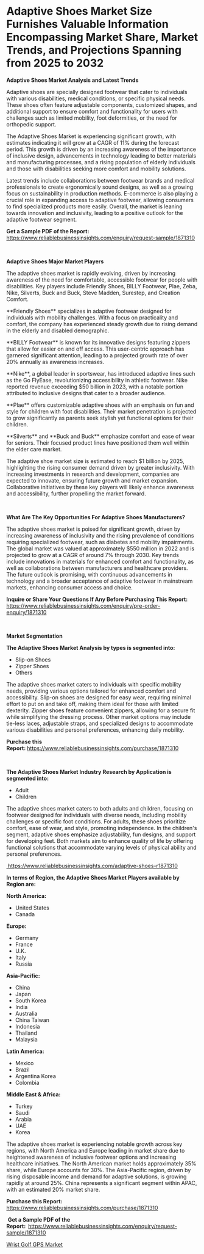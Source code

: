 <p><h1>Adaptive Shoes Market Size Furnishes Valuable Information Encompassing Market Share, Market Trends, and Projections Spanning from 2025 to 2032</h1></p><p><strong>Adaptive Shoes Market Analysis and Latest Trends</strong></p>
<p><p>Adaptive shoes are specially designed footwear that cater to individuals with various disabilities, medical conditions, or specific physical needs. These shoes often feature adjustable components, customized shapes, and additional support to ensure comfort and functionality for users with challenges such as limited mobility, foot deformities, or the need for orthopedic support. </p><p>The Adaptive Shoes Market is experiencing significant growth, with estimates indicating it will grow at a CAGR of 11% during the forecast period. This growth is driven by an increasing awareness of the importance of inclusive design, advancements in technology leading to better materials and manufacturing processes, and a rising population of elderly individuals and those with disabilities seeking more comfort and mobility solutions. </p><p>Latest trends include collaborations between footwear brands and medical professionals to create ergonomically sound designs, as well as a growing focus on sustainability in production methods. E-commerce is also playing a crucial role in expanding access to adaptive footwear, allowing consumers to find specialized products more easily. Overall, the market is leaning towards innovation and inclusivity, leading to a positive outlook for the adaptive footwear segment.</p></p>
<p><strong>Get a Sample PDF of the Report:&nbsp;</strong> <a href="https://www.reliablebusinessinsights.com/enquiry/request-sample/1871310?utm_campaign=2820&utm_medium=2&utm_source=Github&utm_content=ia&utm_term=05042025&utm_id=adaptive-shoes">https://www.reliablebusinessinsights.com/enquiry/request-sample/1871310</a></p>
<p>&nbsp;</p>
<p><strong>Adaptive Shoes Major Market Players</strong></p>
<p><p>The adaptive shoes market is rapidly evolving, driven by increasing awareness of the need for comfortable, accessible footwear for people with disabilities. Key players include Friendly Shoes, BILLY Footwear, Plae, Zeba, Nike, Silverts, Buck and Buck, Steve Madden, Surestep, and Creation Comfort.</p><p>**Friendly Shoes** specializes in adaptive footwear designed for individuals with mobility challenges. With a focus on practicality and comfort, the company has experienced steady growth due to rising demand in the elderly and disabled demographic.</p><p>**BILLY Footwear** is known for its innovative designs featuring zippers that allow for easier on and off access. This user-centric approach has garnered significant attention, leading to a projected growth rate of over 20% annually as awareness increases.</p><p>**Nike**, a global leader in sportswear, has introduced adaptive lines such as the Go FlyEase, revolutionizing accessibility in athletic footwear. Nike reported revenue exceeding $50 billion in 2023, with a notable portion attributed to inclusive designs that cater to a broader audience.</p><p>**Plae** offers customizable adaptive shoes with an emphasis on fun and style for children with foot disabilities. Their market penetration is projected to grow significantly as parents seek stylish yet functional options for their children.</p><p>**Silverts** and **Buck and Buck** emphasize comfort and ease of wear for seniors. Their focused product lines have positioned them well within the elder care market.</p><p>The adaptive shoe market size is estimated to reach $1 billion by 2025, highlighting the rising consumer demand driven by greater inclusivity. With increasing investments in research and development, companies are expected to innovate, ensuring future growth and market expansion. Collaborative initiatives by these key players will likely enhance awareness and accessibility, further propelling the market forward.</p></p>
<p>&nbsp;</p>
<p><strong>What Are The Key Opportunities For Adaptive Shoes Manufacturers?</strong></p>
<p><p>The adaptive shoes market is poised for significant growth, driven by increasing awareness of inclusivity and the rising prevalence of conditions requiring specialized footwear, such as diabetes and mobility impairments. The global market was valued at approximately $550 million in 2022 and is projected to grow at a CAGR of around 7% through 2030. Key trends include innovations in materials for enhanced comfort and functionality, as well as collaborations between manufacturers and healthcare providers. The future outlook is promising, with continuous advancements in technology and a broader acceptance of adaptive footwear in mainstream markets, enhancing consumer access and choice.</p></p>
<p><strong>Inquire or Share Your Questions If Any Before Purchasing This Report:</strong> <a href="https://www.reliablebusinessinsights.com/enquiry/pre-order-enquiry/1871310?utm_campaign=2820&utm_medium=2&utm_source=Github&utm_content=ia&utm_term=05042025&utm_id=adaptive-shoes">https://www.reliablebusinessinsights.com/enquiry/pre-order-enquiry/1871310</a></p>
<p>&nbsp;</p>
<p><strong>Market Segmentation</strong></p>
<p><strong>The Adaptive Shoes Market Analysis by types is segmented into:</strong></p>
<p><ul><li>Slip-on Shoes</li><li>Zipper Shoes</li><li>Others</li></ul></p>
<p><p>The adaptive shoes market caters to individuals with specific mobility needs, providing various options tailored for enhanced comfort and accessibility. Slip-on shoes are designed for easy wear, requiring minimal effort to put on and take off, making them ideal for those with limited dexterity. Zipper shoes feature convenient zippers, allowing for a secure fit while simplifying the dressing process. Other market options may include tie-less laces, adjustable straps, and specialized designs to accommodate various disabilities and personal preferences, enhancing daily mobility.</p></p>
<p><strong>Purchase this Report:&nbsp;</strong><a href="https://www.reliablebusinessinsights.com/purchase/1871310?utm_campaign=2820&utm_medium=2&utm_source=Github&utm_content=ia&utm_term=05042025&utm_id=adaptive-shoes">https://www.reliablebusinessinsights.com/purchase/1871310</a></p>
<p>&nbsp;</p>
<p><strong>The Adaptive Shoes Market Industry Research by Application is segmented into:</strong></p>
<p><ul><li>Adult</li><li>Children</li></ul></p>
<p><p>The adaptive shoes market caters to both adults and children, focusing on footwear designed for individuals with diverse needs, including mobility challenges or specific foot conditions. For adults, these shoes prioritize comfort, ease of wear, and style, promoting independence. In the children's segment, adaptive shoes emphasize adjustability, fun designs, and support for developing feet. Both markets aim to enhance quality of life by offering functional solutions that accommodate varying levels of physical ability and personal preferences.</p></p>
<p><a href="https://www.reliablebusinessinsights.com/adaptive-shoes-r1871310?utm_campaign=2820&utm_medium=2&utm_source=Github&utm_content=ia&utm_term=05042025&utm_id=adaptive-shoes">&nbsp;https://www.reliablebusinessinsights.com/adaptive-shoes-r1871310</a></p>
<p><strong>In terms of Region, the Adaptive Shoes Market Players available by Region are:</strong></p>
<p>
    <p> <strong> North America: </strong>
        <ul>
            <li>United States</li>
            <li>Canada</li>
        </ul>
        </p> 
    <p> <strong> Europe: </strong>
        <ul>
            <li>Germany</li>
            <li>France</li>
            <li>U.K.</li>
            <li>Italy</li>
            <li>Russia</li>
        </ul>
        </p> 
    <p> <strong> Asia-Pacific: </strong>
        <ul>
            <li>China</li>
            <li>Japan</li>
            <li>South Korea</li>
            <li>India</li>
            <li>Australia</li>
            <li>China Taiwan</li>
            <li>Indonesia</li>
            <li>Thailand</li>
            <li>Malaysia</li>
        </ul>
        </p> 
    <p> <strong> Latin America: </strong>
        <ul>
            <li>Mexico</li>
            <li>Brazil</li>
            <li>Argentina Korea</li>
            <li>Colombia</li>
        </ul>
        </p> 
    <p> <strong> Middle East & Africa: </strong>
        <ul>
            <li>Turkey</li>
            <li>Saudi</li>
            <li>Arabia</li>
            <li>UAE</li>
            <li>Korea</li>
        </ul>
    </p>
    </p>
<p><p>The adaptive shoes market is experiencing notable growth across key regions, with North America and Europe leading in market share due to heightened awareness of inclusive footwear options and increasing healthcare initiatives. The North American market holds approximately 35% share, while Europe accounts for 30%. The Asia-Pacific region, driven by rising disposable income and demand for adaptive solutions, is growing rapidly at around 25%. China represents a significant segment within APAC, with an estimated 20% market share.</p></p>
<p><strong>Purchase this Report: </strong><a href="https://www.reliablebusinessinsights.com/purchase/1871310?utm_campaign=2820&utm_medium=2&utm_source=Github&utm_content=ia&utm_term=05042025&utm_id=adaptive-shoes">https://www.reliablebusinessinsights.com/purchase/1871310</a></p>
<p>&nbsp;<strong>Get a Sample PDF of the Report:&nbsp;&nbsp;</strong><a href="https://www.reliablebusinessinsights.com/enquiry/request-sample/1871310?utm_campaign=2820&utm_medium=2&utm_source=Github&utm_content=ia&utm_term=05042025&utm_id=adaptive-shoes">https://www.reliablebusinessinsights.com/enquiry/request-sample/1871310</a></p>
<p><strong></strong></p>
<p><p><a href="https://github.com/abedlagagica4/Market-Research-Report-List-1/blob/main/wrist-golf-gps-market.md?utm_campaign=2820&utm_medium=2&utm_source=Github&utm_content=ia&utm_term=05042025&utm_id=adaptive-shoes">Wrist Golf GPS Market</a></p></p>